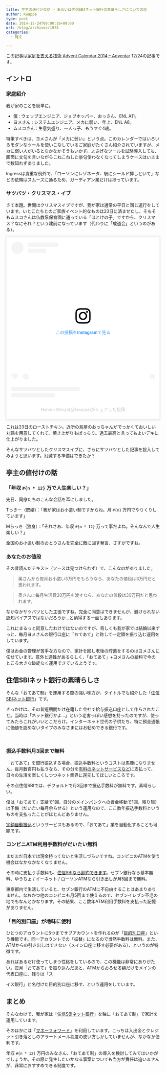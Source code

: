 ```yaml
---
title: 亭主の値付けの話 – あるいは住信SBIネット銀行の素晴らしさについての話
author: Kwappa
type: post
date: 2014-12-24T00:00:16+09:00
url: /blog/archives/1978
categories:
  - 雑文

---
```

この記事は[家庭を支える技術 Advent Calendar 2014 &#8211; Adventar](http://www.adventar.org/calendars/595) 12/24の記事です。

## イントロ

### 家庭紹介

我が家のことを簡単に。

  * 僕 : ウェッブエンジニア、ジョブホッパー、おっさん、ENL A11。
  * ヨメさん : システムエンジニア、メカに弱い、年上、ENL A8。
  * ムスコさん : 生意気盛り、一人っ子、もうすぐ4歳。

特筆すべきは、ヨメさんが「メカに弱い」という点。このカレンダーではいろいろモダンなツールを使いこなしているご家庭がたくさん紹介されていますが、メカに弱い人がいるとなかなかそうもいかず。よさげなツールを試験導入しても、画面に文句を言いながらこねこねした挙句使わなくなってしまうケースはいままで数知れずありました。

Ingressは貴重な例外で、「ローソンにレゾネータ、駅にシールド挿しといて」などの依頼はスムーズに通るため、ガーディアン業だけは捗っています。

### サツバツ・クリスマス・イブ

さて本題。世間はクリスマスイブですが、我が家は通常の平日と同じ運行をしています。いとこたちとのご家族イベント的なものは23日に済ませたし、そもそもムスコさんは仏教系保育園に通っている「ほとけの子」ですから、クリスマス？なにそれ？という建前になっています（代わりに「成道会」というのがある）。

<blockquote class="instagram-media" data-instgrm-captioned data-instgrm-permalink="https://www.instagram.com/p/w8hMNai-nK/?utm_source=ig_embed&amp;utm_campaign=loading" data-instgrm-version="14" style=" background:#FFF; border:0; border-radius:3px; box-shadow:0 0 1px 0 rgba(0,0,0,0.5),0 1px 10px 0 rgba(0,0,0,0.15); margin: 1px; max-width:540px; min-width:326px; padding:0; width:99.375%; width:-webkit-calc(100% - 2px); width:calc(100% - 2px);"><div style="padding:16px;"> <a href="https://www.instagram.com/p/w8hMNai-nK/?utm_source=ig_embed&amp;utm_campaign=loading" style=" background:#FFFFFF; line-height:0; padding:0 0; text-align:center; text-decoration:none; width:100%;" target="_blank"> <div style=" display: flex; flex-direction: row; align-items: center;"> <div style="background-color: #F4F4F4; border-radius: 50%; flex-grow: 0; height: 40px; margin-right: 14px; width: 40px;"></div> <div style="display: flex; flex-direction: column; flex-grow: 1; justify-content: center;"> <div style=" background-color: #F4F4F4; border-radius: 4px; flex-grow: 0; height: 14px; margin-bottom: 6px; width: 100px;"></div> <div style=" background-color: #F4F4F4; border-radius: 4px; flex-grow: 0; height: 14px; width: 60px;"></div></div></div><div style="padding: 19% 0;"></div> <div style="display:block; height:50px; margin:0 auto 12px; width:50px;"><svg width="50px" height="50px" viewBox="0 0 60 60" version="1.1" xmlns="https://www.w3.org/2000/svg" xmlns:xlink="https://www.w3.org/1999/xlink"><g stroke="none" stroke-width="1" fill="none" fill-rule="evenodd"><g transform="translate(-511.000000, -20.000000)" fill="#000000"><g><path d="M556.869,30.41 C554.814,30.41 553.148,32.076 553.148,34.131 C553.148,36.186 554.814,37.852 556.869,37.852 C558.924,37.852 560.59,36.186 560.59,34.131 C560.59,32.076 558.924,30.41 556.869,30.41 M541,60.657 C535.114,60.657 530.342,55.887 530.342,50 C530.342,44.114 535.114,39.342 541,39.342 C546.887,39.342 551.658,44.114 551.658,50 C551.658,55.887 546.887,60.657 541,60.657 M541,33.886 C532.1,33.886 524.886,41.1 524.886,50 C524.886,58.899 532.1,66.113 541,66.113 C549.9,66.113 557.115,58.899 557.115,50 C557.115,41.1 549.9,33.886 541,33.886 M565.378,62.101 C565.244,65.022 564.756,66.606 564.346,67.663 C563.803,69.06 563.154,70.057 562.106,71.106 C561.058,72.155 560.06,72.803 558.662,73.347 C557.607,73.757 556.021,74.244 553.102,74.378 C549.944,74.521 548.997,74.552 541,74.552 C533.003,74.552 532.056,74.521 528.898,74.378 C525.979,74.244 524.393,73.757 523.338,73.347 C521.94,72.803 520.942,72.155 519.894,71.106 C518.846,70.057 518.197,69.06 517.654,67.663 C517.244,66.606 516.755,65.022 516.623,62.101 C516.479,58.943 516.448,57.996 516.448,50 C516.448,42.003 516.479,41.056 516.623,37.899 C516.755,34.978 517.244,33.391 517.654,32.338 C518.197,30.938 518.846,29.942 519.894,28.894 C520.942,27.846 521.94,27.196 523.338,26.654 C524.393,26.244 525.979,25.756 528.898,25.623 C532.057,25.479 533.004,25.448 541,25.448 C548.997,25.448 549.943,25.479 553.102,25.623 C556.021,25.756 557.607,26.244 558.662,26.654 C560.06,27.196 561.058,27.846 562.106,28.894 C563.154,29.942 563.803,30.938 564.346,32.338 C564.756,33.391 565.244,34.978 565.378,37.899 C565.522,41.056 565.552,42.003 565.552,50 C565.552,57.996 565.522,58.943 565.378,62.101 M570.82,37.631 C570.674,34.438 570.167,32.258 569.425,30.349 C568.659,28.377 567.633,26.702 565.965,25.035 C564.297,23.368 562.623,22.342 560.652,21.575 C558.743,20.834 556.562,20.326 553.369,20.18 C550.169,20.033 549.148,20 541,20 C532.853,20 531.831,20.033 528.631,20.18 C525.438,20.326 523.257,20.834 521.349,21.575 C519.376,22.342 517.703,23.368 516.035,25.035 C514.368,26.702 513.342,28.377 512.574,30.349 C511.834,32.258 511.326,34.438 511.181,37.631 C511.035,40.831 511,41.851 511,50 C511,58.147 511.035,59.17 511.181,62.369 C511.326,65.562 511.834,67.743 512.574,69.651 C513.342,71.625 514.368,73.296 516.035,74.965 C517.703,76.634 519.376,77.658 521.349,78.425 C523.257,79.167 525.438,79.673 528.631,79.82 C531.831,79.965 532.853,80.001 541,80.001 C549.148,80.001 550.169,79.965 553.369,79.82 C556.562,79.673 558.743,79.167 560.652,78.425 C562.623,77.658 564.297,76.634 565.965,74.965 C567.633,73.296 568.659,71.625 569.425,69.651 C570.167,67.743 570.674,65.562 570.82,62.369 C570.966,59.17 571,58.147 571,50 C571,41.851 570.966,40.831 570.82,37.631"></path></g></g></g></svg></div><div style="padding-top: 8px;"> <div style=" color:#3897f0; font-family:Arial,sans-serif; font-size:14px; font-style:normal; font-weight:550; line-height:18px;">この投稿をInstagramで見る</div></div><div style="padding: 12.5% 0;"></div> <div style="display: flex; flex-direction: row; margin-bottom: 14px; align-items: center;"><div> <div style="background-color: #F4F4F4; border-radius: 50%; height: 12.5px; width: 12.5px; transform: translateX(0px) translateY(7px);"></div> <div style="background-color: #F4F4F4; height: 12.5px; transform: rotate(-45deg) translateX(3px) translateY(1px); width: 12.5px; flex-grow: 0; margin-right: 14px; margin-left: 2px;"></div> <div style="background-color: #F4F4F4; border-radius: 50%; height: 12.5px; width: 12.5px; transform: translateX(9px) translateY(-18px);"></div></div><div style="margin-left: 8px;"> <div style=" background-color: #F4F4F4; border-radius: 50%; flex-grow: 0; height: 20px; width: 20px;"></div> <div style=" width: 0; height: 0; border-top: 2px solid transparent; border-left: 6px solid #f4f4f4; border-bottom: 2px solid transparent; transform: translateX(16px) translateY(-4px) rotate(30deg)"></div></div><div style="margin-left: auto;"> <div style=" width: 0px; border-top: 8px solid #F4F4F4; border-right: 8px solid transparent; transform: translateY(16px);"></div> <div style=" background-color: #F4F4F4; flex-grow: 0; height: 12px; width: 16px; transform: translateY(-4px);"></div> <div style=" width: 0; height: 0; border-top: 8px solid #F4F4F4; border-left: 8px solid transparent; transform: translateY(-4px) translateX(8px);"></div></div></div> <div style="display: flex; flex-direction: column; flex-grow: 1; justify-content: center; margin-bottom: 24px;"> <div style=" background-color: #F4F4F4; border-radius: 4px; flex-grow: 0; height: 14px; margin-bottom: 6px; width: 224px;"></div> <div style=" background-color: #F4F4F4; border-radius: 4px; flex-grow: 0; height: 14px; width: 144px;"></div></div></a><p style=" color:#c9c8cd; font-family:Arial,sans-serif; font-size:14px; line-height:17px; margin-bottom:0; margin-top:8px; overflow:hidden; padding:8px 0 7px; text-align:center; text-overflow:ellipsis; white-space:nowrap;"><a href="https://www.instagram.com/p/w8hMNai-nK/?utm_source=ig_embed&amp;utm_campaign=loading" style=" color:#c9c8cd; font-family:Arial,sans-serif; font-size:14px; font-style:normal; font-weight:normal; line-height:17px; text-decoration:none;" target="_blank">Hiromu Shioya(@kwappa)がシェアした投稿</a></p></div></blockquote> <script async src="//www.instagram.com/embed.js"></script>

これは23日のローストチキン。近所の鳥屋のおっちゃんがでっかくておいしい丸鶏を用意してくれて、焼き上がりもばっちり。過去最高と言ってもよいデキに仕上がりました。

そんなサツバツとしたクリスマスイブに、さらにサツバツとした記事を投入してみようと思います。幻滅する準備はできたか？

<!--more-->

## 亭主の値付けの話

### 「年収 `#{n * 12}` 万で人生楽しい？」

先日、同僚たちのこんな会話を耳にしました。

Tっきー（既婚）：「我が家はお小遣い制ですからね。月 `#{n}` 万円でやりくりしています」

Mらっき（独身）：「それさあ、年収 `#{n * 12}` 万って事だよね。そんなんで人生楽しい？」

全国のお小遣い制のおとうさんを完全に敵に回す発言、さすがですね。

### あなたのお値段

その昔読んだテキスト（ソースは見つけられず）で、こんなのがありました。

> 奥さんから毎月お小遣い3万円をもらうなら、あなたの値段は3万円だと思われます。

> 奥さんに毎月生活費30万円を渡すなら、あなたの値段は30万円だと思われます。

なかなかサツバツとした主張ですね。完全に同意はできませんが、避けられない認知バイアスではないだろうか…と納得する一面もあります。

これにまるっと同意したわけではないのですが、奇しくも我が家では結婚以来ずっと、毎月ヨメさんの銀行口座に「おてあて」と称して一定額を振り込む運用をしています。

僕はお金の管理が苦手な方なので、家計を回し老後の貯蓄をするのはヨメさんに任せています。意外と適性があるらしく、「おてあて」+ヨメさんの給料で今のところ大きな破綻なく運用できているようです。

## 住信SBIネット銀行の素晴らしさ

<img src="https://www.ana.co.jp/amc/reference/tameru/mileagemall/images/shop/sumisin_housingloan/main.gif" alt="" style="float:right;" />

そんな「おてあて制」を運用する際の強い味方が、タイトルでも紹介した「[住信SBIネット銀行](https://www.netbk.co.jp/)」です。

きっかけは、その昔短期間だけ在籍した会社で給与振込口座として作らされたこと。当時は「ネット銀行かよ…」という老害っぽい感想を持ったのですが、使ってみたらこれがいいとこだらけ。インターネット世代の子供たち、特に預金通帳に価値を認めないタイプのみなさまにはお勧めできる銀行です。

<br style="clear:both;" />

### 振込手数料月3回まで無料

「おてあて」を銀行振込する場合、振込手数料というコストは馬鹿になりません。毎月数百円も払うなら、その分を[有料のネットサービスなど](http://info.nicovideo.jp/lp/pc_lp/)に支払って、日々の生活を楽しくしつつネット業界に還元してほしいところです。

その点住信SBIでは、デフォルトで月3回まで振込手数料が無料です。素晴らしい。

僕は「おてあて」支給で1回、自分のメインバンクへの資金移動で1回、残り1回は予備（だいたい毎月余らせる）という運用なので、ここ数年振込手数料というものを支払ったことがほとんどありません。

[定額自動振込](https://www.netbk.co.jp/wpl/NBGate/i900500CT/PD/shouhin_furikomi_06)というサービスもあるので、「おてあて」業を自動化することも可能です。

### コンビニATM利用手数料がだいたい無料

まだまだ日本では現金持ってないと生活しづらいですね。コンビニのATMを使う機会はなかなかなくなりません。

その時に支払う手数料も、[住信SBIなら節約できます](https://www.netbk.co.jp/wpl/NBGate/i900500CT/PD/charge_srv)。セブン銀行なら基本無料、ゆうちょ / イーネット / ローソンATMなら引き出しが月5回まで無料。

東京都内で生活していると、セブン銀行のATMに不自由することはあまりありません。なおかつ他のコンビニも月5回まで使えるので、セブンイレブン不毛の地でもなんとかなります。その結果、ここ数年ATM利用手数料を支払った記憶がありません。

### 「目的別口座」が地味に便利

ひとつのアカウントに5つまでサブアカウントを作れるのが「[目的別口座](https://www.netbk.co.jp/wpl/NBGate/i900500CT/PD/shouhin_moku_01)」という機能です。同一アカウントでの「振替」になるので当然手数料は無料。また、ATMからの引き出しはできない（メイン口座に移す必要がある）、というのが特徴です。

あればあるだけ使ってしまう性格をしているので、この機能は非常にありがたい。毎月「おてあて」を振り込んだあと、ATMからおろせる額だけをメインの代表口座に、残りは「ス

イス銀行」と名付けた目的別口座に移す、という運用をしています。

## まとめ

そんなわけで、我が家は「[住信SBIネット銀行](https://www.netbk.co.jp/)」を軸に「おてあて制」で家計を運用しています。

そのほかには「[マネーフォワード](https://moneyforward.com/)」を利用しています。こっちは入出金とクレジット引き落としのアラートメール程度の使い方しかしていませんが、なかなか便利です。

年収 `#{n * 12}` 万円のみなさん、「おてあて制」の導入を検討してみてはいかがでしょうか。その際に発生したいかなる事案についても当方が責任は追いませんが、非常におすすめできる制度です。
